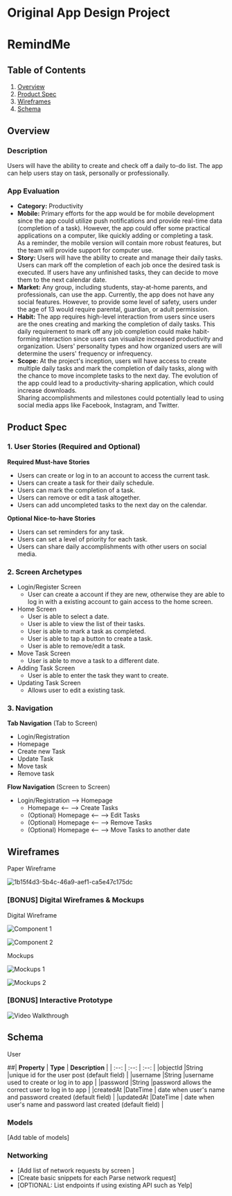 Original App Design Project
===

# RemindMe

## Table of Contents
1. [Overview](#Overview)
1. [Product Spec](#Product-Spec)
1. [Wireframes](#Wireframes)
2. [Schema](#Schema)

## Overview
### Description
Users will have the ability to create and check off a daily to-do list.
The app can help users stay on task, personally or professionally.  

### App Evaluation
- **Category:** Productivity
- **Mobile:** Primary efforts for the app would be for mobile development 
since the app could utilize push notifications and provide real-time 
data (completion of a task).  However, the app could offer some practical 
applications on a computer, like quickly adding or completing a task.  
As a reminder, the mobile version will contain more robust features, but 
the team will provide support for computer use.
- **Story:** Users will have the ability to create and manage their daily 
tasks.  Users can mark off the completion of each job once the desired 
task is executed.  If users have any unfinished tasks, they can decide to 
move them to the next calendar date.
- **Market:** Any group, including students, stay-at-home parents, and 
professionals, can use the app. Currently, the app does not have any 
social features. However, to provide some level of safety, users under the 
age of 13 would require parental, guardian, or adult permission.
- **Habit:** The app requires high-level interaction from users since users 
are the ones creating and marking the completion of daily tasks.  This daily 
requirement to mark off any job completion could make habit-forming interaction 
since users can visualize increased productivity and organization.  Users' 
personality types and how organized users are will determine the users' 
frequency or infrequency.
- **Scope:** At the project's inception, users will have access to create 
multiple daily tasks and mark the completion of daily tasks, along with the 
chance to move incomplete tasks to the next day.  The evolution of the app could 
lead to a productivity-sharing application, which could increase downloads.  
Sharing accomplishments and milestones could potentially lead to using social 
media apps like Facebook, Instagram, and Twitter.

## Product Spec

### 1. User Stories (Required and Optional)

**Required Must-have Stories**

* Users can create or log in to an account to access the current task.
* Users can create a task for their daily schedule.
* Users can mark the completion of a task.
* Users can remove or edit a task altogether.
* Users can add uncompleted tasks to the next day on the calendar.

**Optional Nice-to-have Stories**

* Users can set reminders for any task.
* Users can set a level of priority for each task.
* Users can share daily accomplishments with other users on social media.

### 2. Screen Archetypes

* Login/Register Screen
   * User can create a account if they are new, otherwise they are able to log in with a existing account to gain access to the home screen.
* Home Screen
   * User is able to select a date.
   * User is able to view the list of their tasks.
   * User is able to mark a task as completed.
   * User is able to tap a button to create a task.
   * User is able to remove/edit a task.
* Move Task Screen
   * User is able to move a task to a different date.
* Adding Task Screen
   * User is able to enter the task they want to create.
* Updating Task Screen
   * Allows user to edit a existing task.

### 3. Navigation

**Tab Navigation** (Tab to Screen)

* Login/Registration
* Homepage
* Create new Task
* Update Task
* Move task
* Remove task

**Flow Navigation** (Screen to Screen)

* Login/Registration —> Homepage
   * Homepage <— —> Create Tasks
   * (Optional) Homepage <— —> Edit Tasks
   * (Optional) Homepage <— —> Remove Tasks
   * (Optional) Homepage <— —> Move Tasks to another date

## Wireframes

Paper Wireframe 

![1b15f4d3-5b4c-46a9-aef1-ca5e47c175dc](https://user-images.githubusercontent.com/111750721/199243785-30ea5199-a036-4e3b-9482-560aa2f9a402.JPG)


### [BONUS] Digital Wireframes & Mockups

Digital Wireframe

![Component 1](https://user-images.githubusercontent.com/111750721/199242565-0f770225-44ad-402d-b05a-3a461aa94c10.png)

![Component 2](https://user-images.githubusercontent.com/111750721/199242581-94b82711-4c9a-4f76-bdbb-6c31280b4ea3.png)

Mockups

![Mockups 1](https://user-images.githubusercontent.com/111750721/199241082-59b8caaa-bde9-4743-8fe1-462b2266bf4e.png)

![Mockups 2](https://user-images.githubusercontent.com/111750721/199241104-2b36574a-b247-4d93-bff5-6172692d768f.png)


### [BONUS] Interactive Prototype
<img src='http://g.recordit.co/KT7iIjCxFG.gif' title='Video Walkthrough' width='' alt='Video Walkthrough' />

## Schema 

User

##| **Property** | **Type** | **Description** |
| :--: | :--: | :--: |
|objectId |String |unique id for the user post (default field) |
|username |String |username used to create or log in to app |
|password |String |password allows the correct user to log in to app |
|createdAt |DateTime | date when user's name and password created (default field) |
|updatedAt |DateTime | date when user's name and password last created (default field) |


### Models
[Add table of models]
### Networking
- [Add list of network requests by screen ]
- [Create basic snippets for each Parse network request]
- [OPTIONAL: List endpoints if using existing API such as Yelp]

